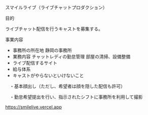 スマイルライブ（ライブチャットプロダクション）

目的

ライブチャット配信を行うキャストを募集する。

事業内容

- 事務所の所在地 静岡の事務所
- 業務内容 チャットレディの勤怠管理 部屋の清掃、設備整備
- ライブ配信するサイト
- 給与体系
- キャストがやらないといけないこと

　・基本顔出し（ただし、希望者は顔を隠した配信も許可）

　・勤怠希望提出を行い、指示されたシフトに事務所を利用して撮影


 https://smilelive.vercel.app
